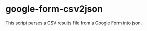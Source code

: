 google-form-csv2json
====================

This script parses a CSV results file from a Google Form into json.
